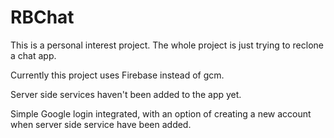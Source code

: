 # RBChat

This is a personal interest project. The whole project is just trying to reclone a chat app. 

Currently this project uses Firebase instead of gcm.

Server side services haven't been added to the app yet.

Simple Google login integrated, with an option of creating a new account when server side service have been added.
